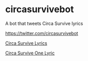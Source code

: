 # circasurvivebot
A bot that tweets Circa Survive lyrics

<a href="https://twitter.com/circasurvivebot">https://twitter.com/circasurvivebot </a>

<a href="https://circa-survive-bot.herokuapp.com/lyrics">Circa Survive Lyrics </a>

<a href="https://circa-survive-bot.herokuapp.com/lyric">Circa Survive One Lyric</a>
